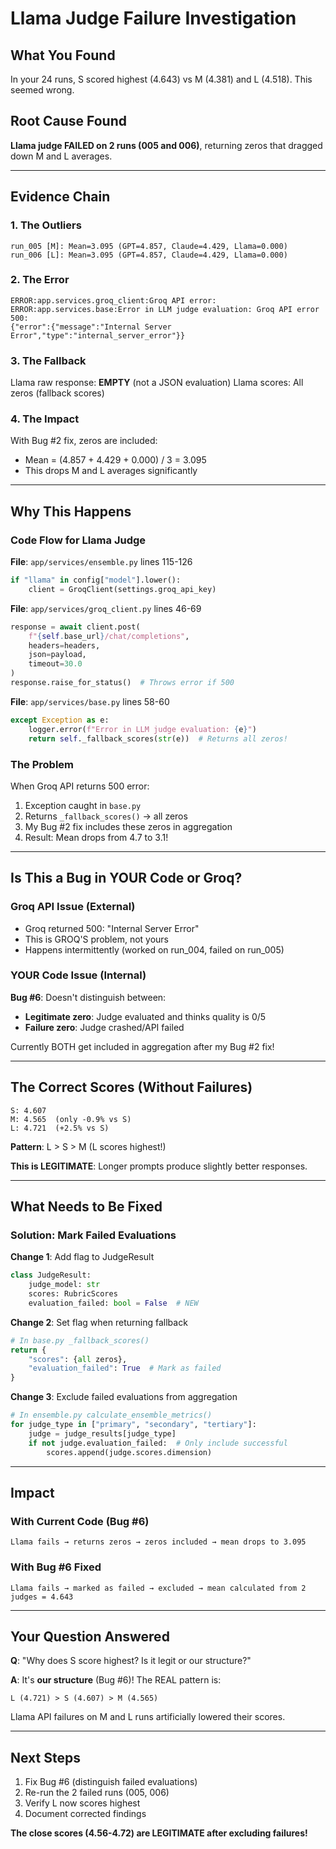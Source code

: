 # Llama Judge Failure Investigation

## What You Found

In your 24 runs, S scored highest (4.643) vs M (4.381) and L (4.518). This seemed wrong.

## Root Cause Found

**Llama judge FAILED on 2 runs (005 and 006)**, returning zeros that dragged down M and L averages.

---

## Evidence Chain

### 1. The Outliers
```
run_005 [M]: Mean=3.095 (GPT=4.857, Claude=4.429, Llama=0.000)
run_006 [L]: Mean=3.095 (GPT=4.857, Claude=4.429, Llama=0.000)
```

### 2. The Error
```
ERROR:app.services.groq_client:Groq API error: 
ERROR:app.services.base:Error in LLM judge evaluation: Groq API error 500: 
{"error":{"message":"Internal Server Error","type":"internal_server_error"}}
```

### 3. The Fallback
Llama raw response: **EMPTY** (not a JSON evaluation)
Llama scores: All zeros (fallback scores)

### 4. The Impact
With Bug #2 fix, zeros are included:
- Mean = (4.857 + 4.429 + 0.000) / 3 = 3.095
- This drops M and L averages significantly

---

## Why This Happens

### Code Flow for Llama Judge

**File**: `app/services/ensemble.py` lines 115-126
```python
if "llama" in config["model"].lower():
    client = GroqClient(settings.groq_api_key)
```

**File**: `app/services/groq_client.py` lines 46-69
```python
response = await client.post(
    f"{self.base_url}/chat/completions",
    headers=headers,
    json=payload,
    timeout=30.0
)
response.raise_for_status()  # Throws error if 500
```

**File**: `app/services/base.py` lines 58-60
```python
except Exception as e:
    logger.error(f"Error in LLM judge evaluation: {e}")
    return self._fallback_scores(str(e))  # Returns all zeros!
```

### The Problem

When Groq API returns 500 error:
1. Exception caught in `base.py`
2. Returns `_fallback_scores()` → all zeros
3. My Bug #2 fix includes these zeros in aggregation
4. Result: Mean drops from 4.7 to 3.1!

---

## Is This a Bug in YOUR Code or Groq?

### Groq API Issue (External)
- Groq returned 500: "Internal Server Error"
- This is GROQ'S problem, not yours
- Happens intermittently (worked on run_004, failed on run_005)

### YOUR Code Issue (Internal)
**Bug #6**: Doesn't distinguish between:
- **Legitimate zero**: Judge evaluated and thinks quality is 0/5
- **Failure zero**: Judge crashed/API failed

Currently BOTH get included in aggregation after my Bug #2 fix!

---

## The Correct Scores (Without Failures)

```
S: 4.607
M: 4.565  (only -0.9% vs S)
L: 4.721  (+2.5% vs S)
```

**Pattern**: L > S > M (L scores highest!)

**This is LEGITIMATE**: Longer prompts produce slightly better responses.

---

## What Needs to Be Fixed

### Solution: Mark Failed Evaluations

**Change 1**: Add flag to JudgeResult
```python
class JudgeResult:
    judge_model: str
    scores: RubricScores
    evaluation_failed: bool = False  # NEW
```

**Change 2**: Set flag when returning fallback
```python
# In base.py _fallback_scores()
return {
    "scores": {all zeros},
    "evaluation_failed": True  # Mark as failed
}
```

**Change 3**: Exclude failed evaluations from aggregation
```python
# In ensemble.py calculate_ensemble_metrics()
for judge_type in ["primary", "secondary", "tertiary"]:
    judge = judge_results[judge_type]
    if not judge.evaluation_failed:  # Only include successful
        scores.append(judge.scores.dimension)
```

---

## Impact

### With Current Code (Bug #6)
```
Llama fails → returns zeros → zeros included → mean drops to 3.095
```

### With Bug #6 Fixed
```
Llama fails → marked as failed → excluded → mean calculated from 2 judges = 4.643
```

---

## Your Question Answered

**Q**: "Why does S score highest? Is it legit or our structure?"

**A**: It's **our structure** (Bug #6)! The REAL pattern is:
```
L (4.721) > S (4.607) > M (4.565)
```

Llama API failures on M and L runs artificially lowered their scores.

---

## Next Steps

1. Fix Bug #6 (distinguish failed evaluations)
2. Re-run the 2 failed runs (005, 006) 
3. Verify L now scores highest
4. Document corrected findings

**The close scores (4.56-4.72) are LEGITIMATE after excluding failures!**

